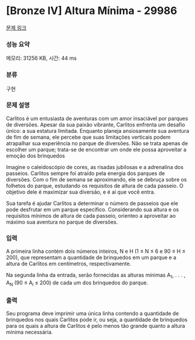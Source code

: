 # [Bronze IV] Altura Mínima - 29986 

[문제 링크](https://www.acmicpc.net/problem/29986) 

### 성능 요약

메모리: 31256 KB, 시간: 44 ms

### 분류

구현

### 문제 설명

<p>Carlitos é um entusiasta de aventuras com um amor insaciável por parques de diversões. Apesar da sua paixão vibrante, Carlitos enfrenta um desafio único: a sua estatura limitada. Enquanto planeja ansiosamente sua aventura de fim de semana, ele percebe que suas limitações verticais podem atrapalhar sua experiência no parque de diversões. Não se trata apenas de escolher um parque; trata-se de encontrar um onde ele possa aproveitar a emoção dos brinquedos</p>

<p>Imagine o caleidoscópio de cores, as risadas jubilosas e a adrenalina dos passeios. Carlitos sempre foi atraído pela energia dos parques de diversões. Com o fim de semana se aproximando, ele se debruça sobre os folhetos do parque, estudando os requisitos de altura de cada passeio. O objetivo dele é maximizar sua diversão, e é aí que você entra.</p>

<p>Sua tarefa é ajudar Carlitos a determinar o número de passeios que ele pode desfrutar em um parque específico. Considerando sua altura e os requisitos mínimos de altura de cada passeio, orienteo a aproveitar ao máximo sua aventura no parque de diversões.</p>

### 입력 

 <p>A primeira linha contém dois números inteiros, N e H (1 ≤ N ≤ 6 e 90 ≤ H ≤ 200), que representam a quantidade de brinquedos em um parque e a altura de Carlitos em centímetros, respectivamente.</p>

<p>Na segunda linha da entrada, serão fornecidas as alturas mínimas A<sub>1</sub>, . . . , A<sub>N</sub> (90 ≤ A<sub>i</sub> ≤ 200) de cada um dos brinquedos do parque.</p>

### 출력 

 <p>Seu programa deve imprimir uma única linha contendo a quantidade de brinquedos nos quais Carlitos pode ir, ou seja, a quantidade de brinquedos para os quais a altura de Carlitos é pelo menos tão grande quanto a altura mínima necessária.</p>

